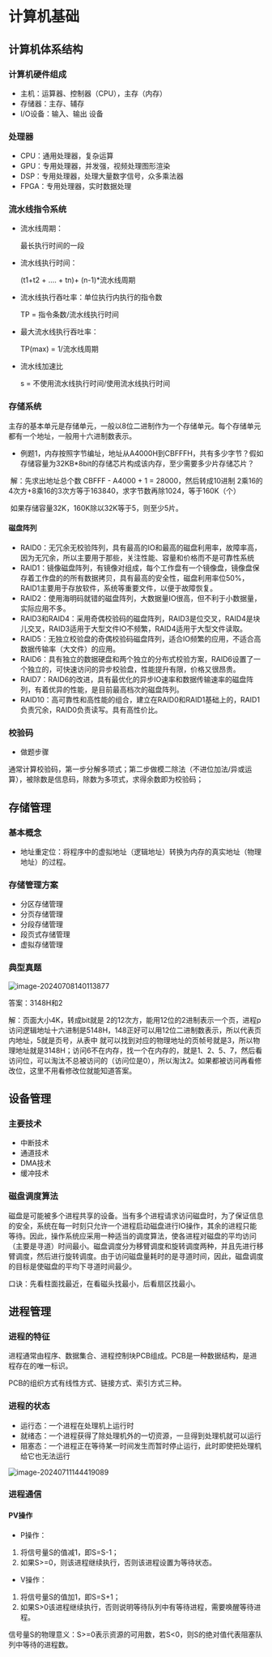 # 计算机基础 <!-- {docsify-ignore-all} -->



## 计算机体系结构

### 计算机硬件组成

- 主机：运算器、控制器（CPU），主存（内存）
- 存储器：主存、辅存
- I/O设备：输入、输出 设备

### 处理器

- CPU：通用处理器，复杂运算
- GPU：专用处理器，并发强，视频处理图形渲染
- DSP：专用处理器，处理大量数字信号，众多乘法器
- FPGA：专用处理器，实时数据处理

### 流水线指令系统

- 流水线周期：

  最长执行时间的一段

- 流水线执行时间：

  (t1+t2 + .... + tn)+ (n-1)*流水线周期

- 流水线执行吞吐率：单位执行内执行的指令数

  TP = 指令条数/流水线执行时间

- 最大流水线执行吞吐率：

  TP(max) = 1/流水线周期

- 流水线加速比

  s = 不使用流水线执行时间/使用流水线执行时间

### 存储系统

​	主存的基本单元是存储单元，一般以8位二进制作为一个存储单元。每个存储单元都有一个地址，一般用十六进制数表示。

- 例题1，内存按照字节编址，地址从A4000H到CBFFFH，共有多少字节？假如存储容量为32KB*8bit的存储芯片构成该内存，至少需要多少片存储芯片？

​	解：先求出地址总个数 CBFFF - A4000 + 1 = 28000，然后转成10进制 2乘16的4次方+8乘16的3次方等于163840，求字节数再除1024，等于160K（个）

​	如果存储容量32K，160K除以32K等于5，则至少5片。

#### 磁盘阵列

- RAID0：无冗余无校验阵列，具有最高的IO和最高的磁盘利用率，故障率高，因为无冗余，所以主要用于那些，关注性能、容量和价格而不是可靠性系统
- RAID1：镜像磁盘阵列，有镜像对组成，每个工作盘有一个镜像盘，镜像盘保存着工作盘的的所有数据拷贝，具有最高的安全性，磁盘利用率位50%，RAID1主要用于存放软件，系统等重要文件，以便于故障恢复。
- RAID2：使用海明码就错的磁盘阵列，大数据量IO很高，但不利于小数据量，实际应用不多。
- RAID3和RAID4：采用奇偶校验码的磁盘阵列，RAID3是位交叉，RAID4是块儿交叉，RAID3适用于大型文件IO不频繁，RAID4适用于大型文件读取。
- RAID5：无独立校验盘的奇偶校验码磁盘阵列，适合IO频繁的应用，不适合高数据传输率（大文件）的应用。
- RAID6：具有独立的数据硬盘和两个独立的分布式校验方案，RAID6设置了一个独立的，可快速访问的异步校验盘，性能提升有限，价格又很昂贵。
- RAID7：RAID6的改进，具有最优化的异步IO速率和数据传输速率的磁盘阵列，有着优异的性能，是目前最高档次的磁盘阵列。
- RAID10：高可靠性和高性能的组合，建立在RAID0和RAID1基础上的，RAID1负责冗余，RAID0负责读写。具有高性价比。

### 校验码

- 做题步骤

​	通常计算校验码，第一步分解多项式；第二步做模二除法（不进位加法/异或运算），被除数是信息码，除数为多项式，求得余数即为校验码；



## 存储管理

### 基本概念

- 地址重定位：将程序中的虚拟地址（逻辑地址）转换为内存的真实地址（物理地址）的过程。

### 存储管理方案

- 分区存储管理
- 分页存储管理
- 分段存储管理
- 段页式存储管理
- 虚拟存储管理

### 典型真题

![image-20240708140113877](/Users/penghuiliu/geek_learn/redick.github.io/docs/_media/image/ncre/01/image-20240708140113877.png)

答案：3148H和2

解：页面大小4K，转成bit就是 2的12次方，能用12位的2进制表示一个页，进程p访问逻辑地址十六进制是5148H，148正好可以用12位二进制数表示，所以代表页内地址，5就是页号，从表中 就可以找到对应的物理地址的页帧号就是3，所以物理地址就是3148H；访问6不在内存，找一个在内存的，就是1、2、5、7，然后看访问位，可以淘汰不总被访问的（访问位是0），所以淘汰2。如果都被访问再看修改位，这里不用看修改位就能知道答案。



## 设备管理

### 主要技术

- 中断技术
- 通道技术
- DMA技术
- 缓冲技术

### 磁盘调度算法

​    磁盘是可能被多个进程共享的设备。当有多个进程请求访问磁盘时，为了保证信息的安全，系统在每一时刻只允许一个进程启动磁盘进行IO操作，其余的进程只能等待。因此，操作系统应采用一种适当的调度算法，使各进程对磁盘的平均访问（主要是寻道）时间最小。磁盘调度分为移臂调度和旋转调度两种，并且先进行移臂调度，然后进行旋转调度。由于访问磁盘量耗时的是寻道时间，因此，磁盘调度的目标是使磁盘的平均下寻道时间最少。

口诀：先看柱面找最近，在看磁头找最小，后看扇区找最小。



## 进程管理

### 进程的特征

进程通常由程序、数据集合、进程控制块PCB组成。PCB是一种数据结构，是进程存在的唯一标识。

PCB的组织方式有线性方式、链接方式、索引方式三种。

### 进程的状态

- 运行态：一个进程在处理机上运行时
- 就绪态：一个进程获得了除处理机外的一切资源，一旦得到处理机就可以运行
- 阻塞态：一个进程正在等待某一时间发生而暂时停止运行，此时即使把处理机给它也无法运行

![image-20240711144419089](/Users/penghuiliu/geek_learn/redick.github.io/docs/_media/image/ncre/01/image-20240711144419089.png)

### 进程通信

#### PV操作

- P操作：

1. 将信号量S的值减1，即S=S-1；
2. 如果S>=0，则该进程继续执行，否则该进程设置为等待状态。

- V操作：

1. 将信号量S的值加1，即S=S+1；
2. 如果S>0该进程继续执行，否则说明等待队列中有等待进程，需要唤醒等待进程。

信号量S的物理意义：S>=0表示资源的可用数，若S<0，则S的绝对值代表阻塞队列中等待的进程数。 

